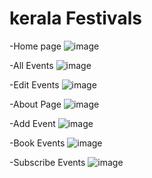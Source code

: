 # kerala Festivals
-Home page
![image](https://github.com/Godwingodu/Kerala-Festivals/assets/108955514/020c14b6-a025-47ac-9202-bcfda2f072cd)

-All Events
![image](https://github.com/Godwingodu/Kerala-Festivals/assets/108955514/5140f345-9b2f-4cb1-ace9-fb5ad6b3ec7e)

-Edit Events
![image](https://github.com/Godwingodu/Kerala-Festivals/assets/108955514/ca128871-4964-432e-adfd-fa20259fd338)

-About Page
![image](https://github.com/Godwingodu/Kerala-Festivals/assets/108955514/52d19519-6a51-4b54-8b87-3b29e5726f83)

-Add Event
![image](https://github.com/Godwingodu/Kerala-Festivals/assets/108955514/295d1d64-ff36-494f-889f-4b897d47c3b2)

-Book Events
![image](https://github.com/Godwingodu/Kerala-Festivals/assets/108955514/a8a34428-979f-406d-9c30-25d5ac8776dd)

-Subscribe Events
![image](https://github.com/Godwingodu/Kerala-Festivals/assets/108955514/8638d6e8-f64a-44d9-b30c-119c359a2653)



